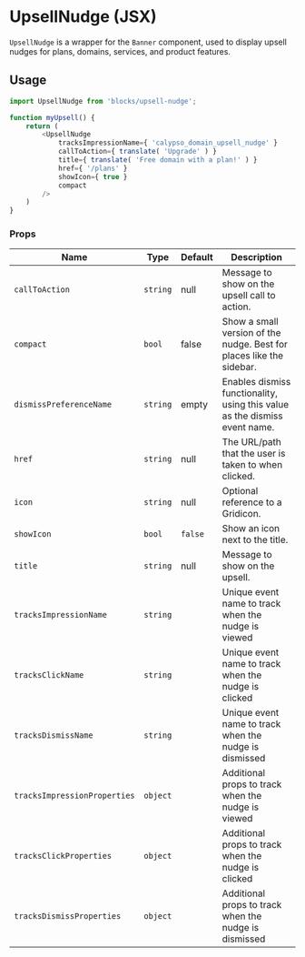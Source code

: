 UpsellNudge (JSX)
===

`UpsellNudge` is a wrapper for the `Banner` component, used to display upsell nudges for plans, domains, services, and product features.

## Usage

```js
import UpsellNudge from 'blocks/upsell-nudge';

function myUpsell() {
	return (
		<UpsellNudge
			tracksImpressionName={ 'calypso_domain_upsell_nudge' }
			callToAction={ translate( 'Upgrade' ) }
			title={ translate( 'Free domain with a plan!' ) }
			href={ '/plans' }
			showIcon={ true }
			compact
		/>
	)
}
```

### Props


Name | Type | Default | Description
---- | ---- | ---- | ----
`callToAction` | `string` | null | Message to show on the upsell call to action.
`compact` | `bool` | false | Show a small version of the nudge. Best for places like the sidebar.
`dismissPreferenceName` | `string` | empty | Enables dismiss functionality, using this value as the dismiss event name.
`href` | `string` | null | The URL/path that the user is taken to when clicked.
`icon` | `string` | null | Optional reference to a Gridicon.
`showIcon` | `bool` | `false` | Show an icon next to the title.
`title` | `string` | null | Message to show on the upsell.
`tracksImpressionName` | `string` | | Unique event name to track when the nudge is viewed
`tracksClickName` | `string` | | Unique event name to track when the nudge is clicked
`tracksDismissName` | `string` |  | Unique event name to track when the nudge is dismissed
`tracksImpressionProperties` | `object` | | Additional props to track when the nudge is viewed
`tracksClickProperties` | `object` | | Additional props to track when the nudge is clicked
`tracksDismissProperties` | `object` |  | Additional props to track when the nudge is dismissed